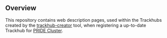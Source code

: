 ## Overview

This repository contains web description pages, used within the Trackhubs created by the [trackhub-creator](https://github.com/Proteogenomics/trackhub-creator) tool, when registering a up-to-date Trackhub for [PRIDE Cluster](https://www.ebi.ac.uk/pride/cluster/#/).


